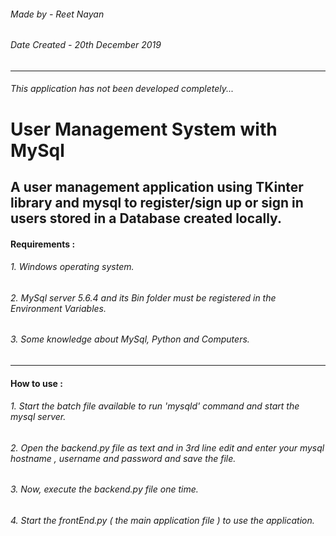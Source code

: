 ###### Made by - Reet Nayan
###### Date Created - 20th December 2019
---------------
###### This application has not been developed completely...
# User Management System with MySql
A user management application using TKinter library and mysql to register/sign up or sign in users stored in a Database created locally.
---------------
#### Requirements :
###### 1. Windows operating system.
###### 2. MySql server 5.6.4 and its Bin folder must be registered in the Environment Variables.
###### 3. Some knowledge about MySql, Python and Computers.
---------------
#### How to use :
###### 1. Start the batch file available to run 'mysqld' command and start the mysql server.
###### 2. Open the backend.py file as text and in 3rd line edit and enter your mysql hostname , username and password and save the file.
###### 3. Now, execute the backend.py file one time.
###### 4. Start the frontEnd.py ( the main application file ) to use the application.
